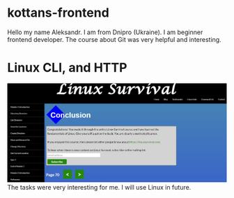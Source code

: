 # kottans-frontend

Hello my name Aleksandr. I am from Dnipro (Ukraine).
I am beginner frontend developer. The course about Git was very helpful and  interesting.

# Linux CLI, and HTTP
![linux screen shot](/task_linux_cli/linux.jpg)
The tasks were very interesting for me. I will use Linux in future.
